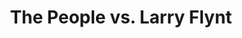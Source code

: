---
title: "The People vs. Larry Flynt"

year: 1996

director: "Milos Forman"

summary: "Biography movie abobut Larry Flynt (publisher of Hustler magazine)"

comment: "Good scenes, good lines"

image: "https://media.giphy.com/media/PAv0TgCvCLlpm/giphy.gif"

imdb: "https://www.imdb.com/title/tt0117318/"

quotes:
  - "If the First Amendment will protect a scumbag like me, it will protect all of you."
  - "I know I'm not supposed to joke, but that's sort of the point."
---